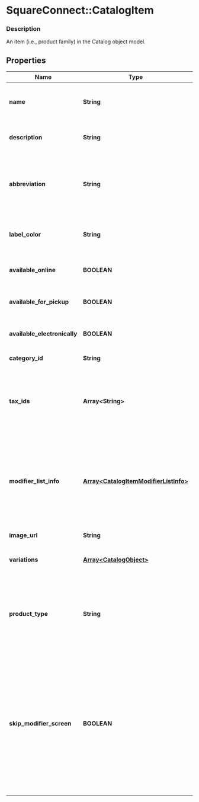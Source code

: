 # SquareConnect::CatalogItem

### Description

An item (i.e., product family) in the Catalog object model.

## Properties
Name | Type | Description | Notes
------------ | ------------- | ------------- | -------------
**name** | **String** | The item&#39;s name. Searchable. This field must not be empty. This field has max length of 512 Unicode code points. | [optional] 
**description** | **String** | The item&#39;s description. Searchable. This field has max length of 4096 Unicode code points. | [optional] 
**abbreviation** | **String** | The text of the item&#39;s display label in the Square Point of Sale app. Only up to the first five characters of the string are used.  Searchable. This field has max length of 24 Unicode code points. | [optional] 
**label_color** | **String** | The color of the item&#39;s display label in the Square Point of Sale app. This must be a valid hex color code. | [optional] 
**available_online** | **BOOLEAN** | If &#x60;true&#x60;, the item can be added to shipping orders from the merchant&#39;s online store. | [optional] 
**available_for_pickup** | **BOOLEAN** | If &#x60;true&#x60;, the item can be added to pickup orders from the merchant&#39;s online store. | [optional] 
**available_electronically** | **BOOLEAN** | If &#x60;true&#x60;, the item can be added to electronically fulfilled orders from the merchant&#39;s online store. | [optional] 
**category_id** | **String** | The ID of the item&#39;s category, if any. | [optional] 
**tax_ids** | **Array&lt;String&gt;** | A set of IDs indicating the [CatalogTax](#type-catalogtax)es that are enabled for this item. When updating an item, any taxes listed here will be added to the item. [CatalogTax](#type-catalogtax)es may also be added to or deleted from an item using &#x60;UpdateItemTaxes&#x60;. | [optional] 
**modifier_list_info** | [**Array&lt;CatalogItemModifierListInfo&gt;**](CatalogItemModifierListInfo.md) | A set of [CatalogItemModifierListInfo](#type-catalogitemmodifierlistinfo) objects representing the modifier lists that apply to this item, along with the overrides and min and max limits that are specific to this item. [CatalogModifierList](#type-catalogmodifierlist)s may also be added to or deleted from an item using &#x60;UpdateItemModifierLists&#x60;. | [optional] 
**image_url** | **String** | The URL of an image representing this item. | [optional] 
**variations** | [**Array&lt;CatalogObject&gt;**](CatalogObject.md) | A list of [CatalogObject](#type-catalogobject)s containing the [CatalogItemVariation](#type-catalogitemvariation)s for this item. | [optional] 
**product_type** | **String** | The product type of the item. May not be changed once an item has been created.  Only items of product type &#x60;REGULAR&#x60; may be created by this API; items with other product types are read-only. See [CatalogItemProductType](#type-catalogitemproducttype) for all possible values. | [optional] 
**skip_modifier_screen** | **BOOLEAN** | If &#x60;false&#x60;, the Square Point of Sale app will present the [CatalogItem](#type-catalogitem)&#39;s details screen immediately, allowing the merchant to choose [CatalogModifier](#type-catalogmodifier)s before adding the item to the cart.  This is the default behavior.  If &#x60;true&#x60;, the Square Point of Sale app will immediately add the item to the cart with the pre-selected modifiers, and merchants can edit modifiers by drilling down onto the item&#39;s details.  Third-party clients are encouraged to implement similar behaviors. | [optional] 


